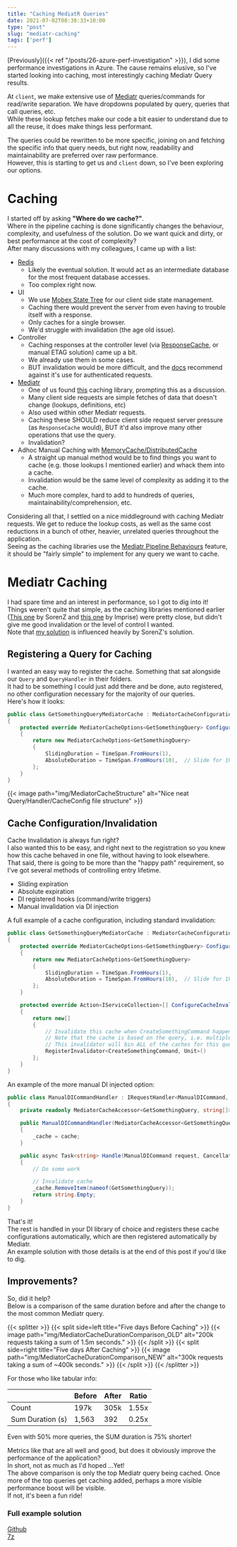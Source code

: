 ```yaml
---
title: "Caching MediatR Queries"
date: 2021-07-02T08:38:33+10:00
type: "post"
slug: "mediatr-caching"
tags: ['perf']
---
```


[Previously]({{< ref "/posts/26-azure-perf-investigation" >}}), I did some performance investigations in Azure. The cause remains elusive, so I've started looking into caching, most interestingly caching Mediatr Query results.  

<!--more-->  

At `client`, we make extensive use of [Mediatr](https://github.com/jbogard/MediatR) queries/commands for read/write separation. We have dropdowns populated by query, queries that call queries, etc.  
While these lookup fetches make our code a bit easier to understand due to all the reuse, it does make things less performant.  

The queries could be rewritten to be more specific, joining on and fetching the specific info that query needs, but right now, readability and maintainability are preferred over raw performance.  
However, this is starting to get us and `client` down, so I've been exploring our options.  

# Caching  
I started off by asking **"Where do we cache?"**.   
Where in the pipeline caching is done significantly changes the behaviour, complexity, and usefulness of the solution. Do we want quick and dirty, or best performance at the cost of complexity?    
After many discussions with my colleagues, I came up with a list:  

- [Redis](https://redis.io/topics/introduction)  
  - Likely the eventual solution. It would act as an intermediate database for the most frequent database accesses.  
  - Too complex right now.  
- UI
  - We use [Mobex State Tree](https://github.com/mobxjs/mobx-state-tree) for our client side state management.  
  - Caching there would prevent the server from even having to trouble itself with a response.
  - Only caches for a single browser.  
  - We'd struggle with invalidation (the age old issue).
- Controller  
  - Caching responses at the controller level (via [ResponseCache](https://docs.microsoft.com/en-us/aspnet/core/performance/caching/response?view=aspnetcore-5.0), or manual ETAG solution) came up a bit.  
  - We already use them in some cases.
  - BUT invalidation would be more difficult, and the [docs](https://docs.microsoft.com/en-us/aspnet/core/performance/caching/response?view=aspnetcore-5.0#responsecache-attribute) recommend against it's use for authenticated requests.
- [Mediatr](https://github.com/jbogard/MediatR)  
  - One of us found [this](https://github.com/Imprise/Imprise.MediatR.Extensions.Caching) caching library, prompting this as a discussion.  
  - Many client side requests are simple fetches of data that doesn't change (lookups, definitions, etc)  
  - Also used within other Mediatr requests.  
  - Caching these SHOULD reduce client side request server pressure (as `ResponseCache` would), BUT it'd also improve many other operations that use the query.  
  - Invalidation?  
- Adhoc Manual Caching with [MemoryCache/DistributedCache](https://docs.microsoft.com/en-us/aspnet/core/performance/caching/memory?view=aspnetcore-5.0)  
  - A straight up manual method would be to find things you want to cache (e.g. those lookups I mentioned earlier) and whack them into a cache.  
  - Invalidation would be the same level of complexity as adding it to the cache.  
  - Much more complex, hard to add to hundreds of queries, maintainability/comprehension, etc.  

Considering all that, I settled on a nice middleground with caching Mediatr requests. We get to reduce the lookup costs, as well as the same cost reductions in a bunch of other, heavier, unrelated queries throughout the application.  
Seeing as the caching libraries use the [Mediatr Pipeline Behaviours](https://github.com/jbogard/MediatR/wiki/Behaviors) feature, it should be "fairly simple" to implement for any query we want to cache.  

# Mediatr Caching  
I had spare time and an interest in performance, so I got to dig into it!  
Things weren't quite that simple, as the caching libraries mentioned earlier ([This one](https://github.com/SorenZ/Alamut.MediatR.Caching) by SorenZ and [this one](https://github.com/Imprise/Imprise.MediatR.Extensions.Caching) by Imprise) were pretty close, but didn't give me good invalidation or the level of control I wanted.  
Note that [my solution](./MediatorCaching_Example.7z) is influenced heavily by SorenZ's solution.  

## Registering a Query for Caching  
I wanted an easy way to register the cache. Something that sat alongside our `Query` and `QueryHandler` in their folders.  
It had to be something I could just add there and be done, auto registered, no other configuration necessary for the majority of our queries.  
Here's how it looks:  

``` csharp
public class GetSomethingQueryMediatorCache : MediatorCacheConfiguration<GetSomethingQuery, string[]>
{
    protected override MediatorCacheOptions<GetSomethingQuery> ConfigureCaching()
    {
        return new MediatorCacheOptions<GetSomethingQuery>
        {
            SlidingDuration = TimeSpan.FromHours(1),
            AbsoluteDuration = TimeSpan.FromHours(10),  // Slide for 1h, but only to a max of 10h.
        };
    }
}
```

{{< image path="img/MediatorCacheStructure" alt="Nice neat Query/Handler/CacheConfig file structure" >}}  

## Cache Configuration/Invalidation  
Cache Invalidation is always fun right?  
I also wanted this to be easy, and right next to the registration so you knew how this cache behaved in one file, without having to look elsewhere.  
That said, there is going to be more than the "happy path" requirement, so I've got several methods of controlling entry lifetime.  

- Sliding expiration  
- Absolute expiration  
- DI registered hooks (command/write triggers)  
- Manual invalidation via DI injection  

A full example of a cache configuration, including standard invalidation:  

``` csharp  
public class GetSomethingQueryMediatorCache : MediatorCacheConfiguration<GetSomethingQuery, string[]>
{
    protected override MediatorCacheOptions<GetSomethingQuery> ConfigureCaching()
    {
        return new MediatorCacheOptions<GetSomethingQuery>
        {
            SlidingDuration = TimeSpan.FromHours(1),
            AbsoluteDuration = TimeSpan.FromHours(10),  // Slide for 1h, but only to a max of 10h.
        };
    }

    protected override Action<IServiceCollection>[] ConfigureCacheInvalidation()
    {
        return new[]
        {
            // Invalidate this cache when CreateSomethingCommand happens.
            // Note that the cache is based on the query, i.e. multiple caches can be created for this query name if the query parameters change.
            // This invalidator will bin ALL of the caches for this query, not one specific instance of it.
            RegisterInvalidator<CreateSomethingCommand, Unit>()  
        };
    }
}
```

An example of the more manual DI injected option:  

``` csharp
public class ManualDICommandHandler : IRequestHandler<ManualDICommand, string>
{
    private readonly MediatorCacheAccessor<GetSomethingQuery, string[]> _cache;

    public ManualDICommandHandler(MediatorCacheAccessor<GetSomethingQuery, string[]> cache)
    {
        _cache = cache;
    }

    public async Task<string> Handle(ManualDICommand request, CancellationToken cancellationToken)
    {
        // Do some work

        // Invalidate cache
        _cache.RemoveItem(nameof(GetSomethingQuery));
        return string.Empty;
    }
}
```

That's it!  
The rest is handled in your DI library of choice and registers these cache configurations automatically, which are then registered automatically by Mediatr.  
An example solution with those details is at the end of this post if you'd like to dig.  

## Improvements?  
So, did it help?  
Below is a comparison of the same duration before and after the change to the most common Mediatr query.  

{{< splitter >}}
{{< split side=left title="Five days Before Caching" >}}
{{< image path="img/MediatorCacheDurationComparison_OLD" alt="200k requests taking a sum of 1.5m seconds." >}}
{{< /split >}}
{{< split side=right title="Five days After Caching" >}}
{{< image path="img/MediatorCacheDurationComparison_NEW" alt="300k requests taking a sum of ~400k seconds." >}}
{{< /split >}}
{{< /splitter >}}  

For those who like tabular info:  

|                  | Before | After | Ratio |
| ---------------- | ------ | ----- | ----- |
| Count            | 197k   | 305k  | 1.55x |
| Sum Duration (s) | 1,563  | 392   | 0.25x |

Even with 50% more queries, the SUM duration is 75% shorter!  

Metrics like that are all well and good, but does it obviously improve the performance of the application?  
In short, not as much as I'd hoped ...Yet!  
The above comparison is only the top Mediatr query being cached. Once more of the top queries get caching added, perhaps a more visible performance boost will be visible.  
If not, it's been a fun ride!  

### Full example solution  
[Github](https://github.com/kfreon/Mediator-Caching)  
[7z](./MediatorCaching_Example.7z)